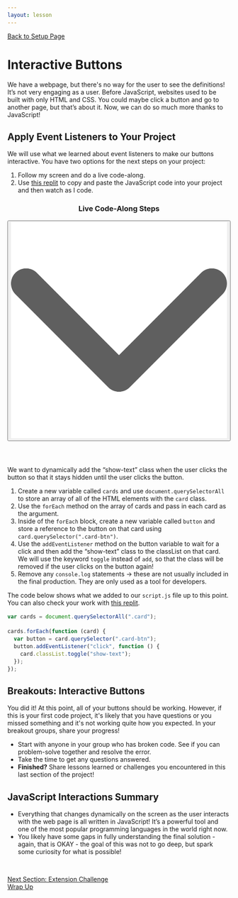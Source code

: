 ```yaml
---
layout: lesson
---
```


<a href="../">Back to Setup Page</a>

# Interactive Buttons

We have a webpage, but there's no way for the user to see the definitions! It’s not very engaging as a user. Before JavaScript, websites used to be built with only HTML and CSS. You could maybe click a button and go to another page, but that’s about it. Now, we can do so much more thanks to JavaScript!

## Apply Event Listeners to Your Project

We will use what we learned about event listeners to make our buttons interactive. You have two options for the next steps on your project:

1. Follow my screen and do a live code-along.
1. Use <a target="blank" href="https://replit.com/@turingschool/cwj-checkpoint-3#script.js">this replit</a> to copy and paste the JavaScript code into your project and then watch as I code.

<div class="expander expander-lesson">
  <header>
    <h3 class="spicy-click">Live Code-Along Steps</h3>
    <div><button class="expander-btn"><img src="../../assets/icons/arrow.svg" alt="expander arrow icon" /></button></div>
  </header>
  <div class="hide">
    <p>We want to dynamically add the “show-text” class when the user clicks the button so that it stays hidden until the user clicks the button.</p>
    <ol>
      <li>Create a new variable called <code>cards</code> and use <code>document.querySelectorAll</code> to store an array of all of the HTML elements with the <code>card</code> class.</li>
      <li>Use the <code>forEach</code> method on the array of cards and pass in each card as the argument.</li>
      <li>Inside of the <code>forEach</code> block, create a new variable called <code>button</code> and store a reference to the button on that card using <code>card.querySelector(".card-btn")</code>.</li>
      <li>Use the <code>addEventListener</code> method on the button variable to wait for a click and then add the “show-text” class to the classList on that card. We will use the keyword <code>toggle</code> instead of <code>add</code>, so that the class will be removed if the user clicks on the button again!</li>
      <li>Remove any <code>console.log</code> statements → these are not usually included in the final production. They are only used as a tool for developers.</li>
    </ol>
  </div>
</div>

The code below shows what we added to our `script.js` file up to this point. You can also check your work with <a target="blank" href="https://replit.com/@turingschool/cwj-checkpoint-3#script.js">this replit</a>.

```javascript
var cards = document.querySelectorAll(".card");

cards.forEach(function (card) {
  var button = card.querySelector(".card-btn");
  button.addEventListener("click", function () {
    card.classList.toggle("show-text");
  });
});
```

<div class="try-it-new">
  <h2>Breakouts: Interactive Buttons</h2>
  <p>You did it! At this point, all of your buttons should be working. However, if this is your first code project, it's likely that you have questions or you missed something and it's not working quite how you expected. In your breakout groups, share your progress!</p>
  <ul>
    <li>Start with anyone in your group who has broken code. See if you can problem-solve together and resolve the error.</li>
    <li>Take the time to get any questions answered. </li>
    <li><strong>Finished?</strong> Share lessons learned or challenges you encountered in this last section of the project!</li>
  </ul>
</div>

## JavaScript Interactions Summary

- Everything that changes dynamically on the screen as the user interacts with the web page is all written in JavaScript! It’s a powerful tool and one of the most popular programming languages in the world right now.
- You likely have some gaps in fully understanding the final solution - again, that is OKAY - the goal of this was not to go deep, but spark some curiosity for what is possible!
<br>

<a href="../extensions">Next Section: Extension Challenge</a>
<br>
<a href="../wrap-up">Wrap Up</a>